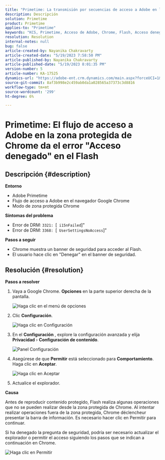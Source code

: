 ```yaml
---
title: "Primetime: La transmisión por secuencias de acceso a Adobe en la zona protegida de Chrome da el error \"Acceso denegado\" en el Flash"
description: Descripción
solution: Primetime
product: Primetime
applies-to: "Primetime"
keywords: "KCS, Primetime, Acceso de Adobe, Chrome, Flash, Acceso denegado"
resolution: Resolution
internal-notes: null
bug: false
article-created-by: Nayanika Chakravarty
article-created-date: "5/19/2023 7:58:50 PM"
article-published-by: Nayanika Chakravarty
article-published-date: "5/19/2023 8:01:35 PM"
version-number: 5
article-number: KA-17525
dynamics-url: "https://adobe-ent.crm.dynamics.com/main.aspx?forceUCI=1&pagetype=entityrecord&etn=knowledgearticle&id=59412f8d-7ff6-ed11-8848-6045bd006a22"
source-git-commit: 8af3b998e2c459ab0da1a028565a37373c3d8816
workflow-type: tm+mt
source-wordcount: '299'
ht-degree: 6%

---
```


# Primetime: El flujo de acceso a Adobe en la zona protegida de Chrome da el error &quot;Acceso denegado&quot; en el Flash

## Descripción {#description}


<b>Entorno</b>

- Adobe Primetime
- Flujo de acceso a Adobe en el navegador Google Chrome
- Modo de zona protegida Chrome


<b>Síntomas del problema</b>

- Error de DRM: `3321: `[` i15nFailed`]&quot;
- Error de DRM: `3368: `[` UserSettingsNoAccess`]&quot;


<b>Pasos a seguir</b>

- Chrome muestra un banner de seguridad para acceder al Flash.
- El usuario hace clic en &quot;Denegar&quot; en el banner de seguridad.



## Resolución {#resolution}


<b>Pasos a resolver</b>

1. Vaya a Google Chrome. <b>Opciones</b> en la parte superior derecha de la pantalla.


   ![Haga clic en el menú de opciones](https://helpx.adobe.com/content/dam/help/en/adobe-access/kb/error-3321/jcr%3acontent/main-pars/procedure/proc_par/step_0/step_par/image/setting_menu.png "Haga clic en el menú de opciones")
2. Clic <b>Configuración</b>.





   ![Haga clic en Configuración](https://helpx.adobe.com/content/dam/help/en/adobe-access/kb/error-3321/jcr%3acontent/main-pars/procedure/proc_par/step_1/step_par/image/3.jpg "Haga clic en Configuración")
3. En el <b>Configuración</b> , explore la configuración avanzada y elija <b>Privacidad</b> › <b>Configuración de contenido</b>.

   ![Panel Configuración](https://helpx.adobe.com/content/dam/help/en/adobe-access/kb/error-3321/jcr%3acontent/main-pars/procedure/proc_par/step_2/step_par/image/5.jpg "Panel Configuración")
4. Asegúrese de que <b>Permitir</b> está seleccionado para <b>Comportamiento</b>. Haga clic en <b>Aceptar</b>.





   ![Haga clic en Aceptar](https://helpx.adobe.com/content/dam/help/en/adobe-access/kb/error-3321/jcr%3acontent/main-pars/procedure/proc_par/step_3/step_par/image/unsandbox_settings.png "Haga clic en Aceptar")
5. Actualice el explorador.


<b>Causa</b>

Antes de reproducir contenido protegido, Flash realiza algunas operaciones que no se pueden realizar desde la zona protegida de Chrome. Al intentar realizar operaciones fuera de la zona protegida, Chrome déclencheur presentar la barra de información. Es necesario hacer clic en Permitir para continuar.

Si ha denegado la pregunta de seguridad, podría ser necesario actualizar el explorador o permitir el acceso siguiendo los pasos que se indican a continuación en Chrome.

![Haga clic en Permitir](https://helpx.adobe.com/content/dam/help/en/adobe-access/kb/error-3321/jcr%3acontent/main-pars/image/chrome_infobar.png "Haga clic en Permitir")
